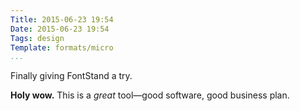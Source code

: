 ```yaml
---
Title: 2015-06-23 19:54
Date: 2015-06-23 19:54
Tags: design
Template: formats/micro
...
```


Finally giving FontStand a try.

**Holy wow.** This is a *great* tool—good software, good business plan.
